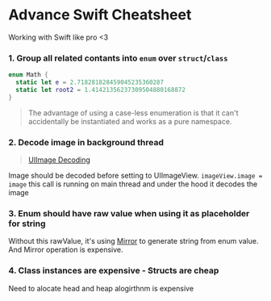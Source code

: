 # Advance Swift Cheatsheet
Working with Swift like pro <3 

### 1. Group all related contants into `enum` over `struct`/`class`
```swift
enum Math {
  static let e = 2.718281828459045235360287
  static let root2 = 1.41421356237309504880168872
}
```
> The advantage of using a case-less enumeration is that it can't accidentally be instantiated and works as a pure namespace.

### 2. Decode image in background thread
> [UIImage Decoding](https://github.com/HoaiAn1/UIImage-JPEGDecoding)

Image should be decoded before setting to UIImageView. `imageView.image = image` this call is running on main thread and under the hood it decodes the image

### 3. Enum should have raw value when using it as placeholder for string
Without this rawValue, it's using [Mirror](https://developer.apple.com/documentation/swift/mirror) to generate string from enum value. And Mirror operation is expensive. 

### 4. Class instances are expensive - Structs are cheap
Need to alocate head and heap alogirthnm is expensive
